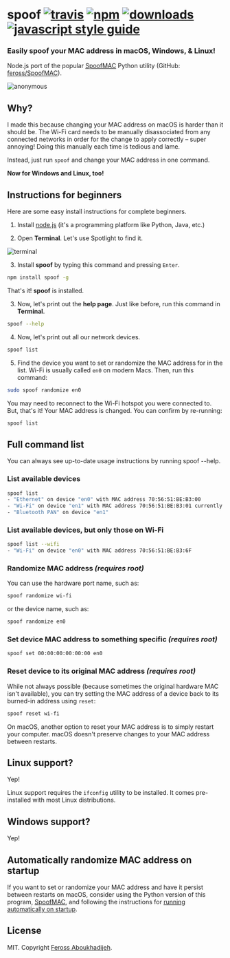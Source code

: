 # spoof [![travis][travis-image]][travis-url] [![npm][npm-image]][npm-url] [![downloads][downloads-image]][downloads-url] [![javascript style guide][standard-image]][standard-url]

[travis-image]: https://img.shields.io/travis/feross/spoof/master.svg
[travis-url]: https://travis-ci.org/feross/spoof
[npm-image]: https://img.shields.io/npm/v/spoof.svg
[npm-url]: https://npmjs.org/package/spoof
[downloads-image]: https://img.shields.io/npm/dm/spoof.svg
[downloads-url]: https://npmjs.org/package/spoof
[standard-image]: https://img.shields.io/badge/code_style-standard-brightgreen.svg
[standard-url]: https://standardjs.com

### Easily spoof your MAC address in macOS, Windows, & Linux!

Node.js port of the popular [SpoofMAC](https://pypi.python.org/pypi/SpoofMAC/) Python utility (GitHub: [feross/SpoofMAC](https://github.com/feross/SpoofMAC)).

![anonymous](img/img.png)

## Why?

I made this because changing your MAC address on macOS is harder than it should be. The Wi-Fi card needs to be manually disassociated from any connected networks in order for the change to apply correctly – super annoying! Doing this manually each time is tedious and lame.

Instead, just run `spoof` and change your MAC address in one command.

**Now for Windows and Linux, too!**

## Instructions for beginners

Here are some easy install instructions for complete beginners.

1. Install [node.js](http://nodejs.org/) (it's a programming platform like Python, Java, etc.)

2. Open **Terminal**. Let's use Spotlight to find it.

  ![terminal](img/spotlight-terminal.png)

3. Install **spoof** by typing this command and pressing `Enter`.

  ```bash
  npm install spoof -g
  ```

  That's it! **spoof** is installed.

3. Now, let's print out the **help page**. Just like before, run this command in **Terminal**.

  ```bash
  spoof --help
  ```

4. Now, let's print out all our network devices.

  ```bash
  spoof list
  ```

5. Find the device you want to set or randomize the MAC address for in the list. Wi-Fi is usually called `en0` on modern Macs. Then, run this command:

  ```bash
  sudo spoof randomize en0
  ```

  You may need to reconnect to the Wi-Fi hotspot you were connected to. But, that's it! Your MAC address is changed. You can confirm by re-running:

   ```bash
   spoof list
   ```

## Full command list

You can always see up-to-date usage instructions by running spoof --help.

### List available devices

```bash
spoof list
- "Ethernet" on device "en0" with MAC address 70:56:51:BE:B3:00
- "Wi-Fi" on device "en1" with MAC address 70:56:51:BE:B3:01 currently set to 70:56:51:BE:B3:02
- "Bluetooth PAN" on device "en1"
```

### List available devices, but only those on Wi-Fi

```bash
spoof list --wifi
- "Wi-Fi" on device "en0" with MAC address 70:56:51:BE:B3:6F
```

### Randomize MAC address *(requires root)*

You can use the hardware port name, such as:

```bash
spoof randomize wi-fi
```

or the device name, such as:

```bash
spoof randomize en0
```

### Set device MAC address to something specific *(requires root)*

```bash
spoof set 00:00:00:00:00:00 en0
```

### Reset device to its original MAC address *(requires root)*

While not always possible (because sometimes the original hardware MAC
isn't available), you can try setting the MAC address of a device back
to its burned-in address using `reset`:

```bash
spoof reset wi-fi
```

On macOS, another option to reset your MAC address is to simply restart your
computer. macOS doesn't preserve changes to your MAC address between restarts.

## Linux support?

Yep!

Linux support requires the `ifconfig` utility to be installed. It comes
pre-installed with most Linux distributions.

## Windows support?

Yep!

## Automatically randomize MAC address on startup

If you want to set or randomize your MAC address and have it persist between restarts on
macOS, consider using the Python version of this program,
[SpoofMAC](https://github.com/feross/SpoofMAC), and following the instructions
for [running automatically on startup](https://github.com/feross/spoofmac#optional-run-automatically-at-startup).

## License

MIT. Copyright [Feross Aboukhadijeh](https://feross.org).
